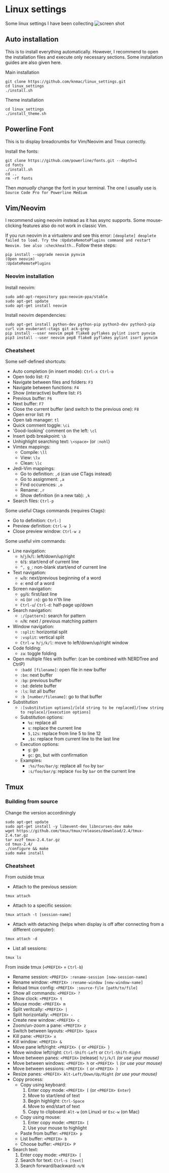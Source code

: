 # Linux settings
Some linux settings I have been collecting
![screen shot](screenshot.png)


## Auto installation
This is to install everything automatically. However, I recommend to open the installation files and execute only necessary sections. Some installation guides are also given here.

Main installation
```
git clone https://github.com/knmac/linux_settings.git
cd linux_settings
./install.sh
```

Theme installation
```
cd linux_settings
./install_theme.sh
```

## Powerline Font
This is to display breadcrumbs for Vim/Neovim and Tmux correctly.

Install the fonts:
```
git clone https://github.com/powerline/fonts.git --depth=1
cd fonts
./install.sh
cd ..
rm -rf fonts
```
Then *manually* change the font in your terminal. The one I usually use is `Source Code Pro for Powerline Medium`


## Vim/Neovim
I recommend using neovim instead as it has async supports. Some mouse-clicking features also do not work in classic Vim.

If you run neovim in a virtualenv and see this error: `[deoplete] deoplete failed to load. Try the :UpdateRemotePlugins command and restart Neovim. See also :checkhealth.`. Follow these steps:
```
pip install --upgrade neovim pynvim
(Open neovim)
:UpdateRemotePlugins
```

### Neovim installation
Install neovim:
```
sudo add-apt-repository ppa:neovim-ppa/stable
sudo apt-get update
sudo apt-get install neovim
```

Install neovim dependencies:
```
sudo apt-get install python-dev python-pip python3-dev python3-pip curl vim exuberant-ctags git ack-grep
pip install --user neovim pep8 flake8 pyflakes pylint isort pynvim
pip3 install --user neovim pep8 flake8 pyflakes pylint isort pynvim
```

### Cheatsheet
Some self-defined shortcuts:
- Auto completion (in insert mode): `Ctrl-x Ctrl-o`
- Open todo list: `F2`
- Navigate between files and folders: `F3`
- Navigate between functions: `F4`
- Show (interactive) buffere list: `F5`
- Previous buffer: `F6`
- Next buffer: `F7`
- Close the current buffer (and switch to the previous one): `F8`
- Open error list: `F9`
- Open tab manager: `tl`
- Quick comment toggle: `\ci`
- 'Good-looking' comment on the left: `\cl`
- Insert ipdb breakpoint: `\b`
- Unhighlight searching text: `\<space>` (or `:nohl`)
- Vimtex mappings:
    - Compile: `\ll`
    - View: `\lv`
    - Clean: `\lc`
- Jedi-Vim mappings:
    - Go to definition: `,d` (can use CTags instead)
    - Go to assignment: `,a`
    - Find occurences: `,o`
    - Rename: `,r`
    - Show definition (in a new tab): `,k`
- Search files: `Ctrl-p`

Some useful Ctags commands (requires Ctags):
- Go to definition: `Ctrl-]`
- Preview definition: `Ctrl-w }`
- Close preview window: `Ctrl-w z`

Some useful vim commands:
- Line navigation:
	- `h`/`j`/`k`/`l`: left/down/up/right
	- `0`/`$`: start/end of current line
	- `^, g_`: non-blank start/end of current line
- Text navigation:
	- `w`/`b`: next/previous beginning of a word
	- `e`: end of a word
- Screen navigation:
	- `gg`/`G`: first/last line
  	- `nG` (or `:n`): go to n'th line
	- `Ctrl-u`/ `Ctrl-d`: half-page up/down
- Search navigation:
	- `:/[pattern]`: search for pattern
	- `n`/`N`: next / previous matching pattern
- Window navigation:
	- `:split`: horizontal split
	- `:vsplit`: vertical split
	- `Ctrl-w h/j/k/l`: move to left/down/up/right window
- Code folding:
	- `za`: toggle folding
- Open multiple files with buffer: (can be combined with NERDTree and CtrlP)
	- `:badd [filename]`: open file in new buffer
	- `:bn`: next buffer
	- `:bp`: previous buffer
	- `:bd`: delete buffer
	- `:ls`: list all buffer
	- `:b [number/filename]`: go to that buffer
- Substitution
    - `:[substitution options]/[old string to be replaced]/[new string to replace]/[execution options]`
    - Substitution options:
        - `%s`: replace all
        - `s`: replace the current line
        - `5,12s`: replace from line 5 to line 12
        - `,$s`: replace from current line to the last line
    - Execution options:
        - `g`: go
        - `gc`: go, but with confirmation
    - Examples:
        - `:%s/foo/bar/g`: replace all `foo` by `bar`
        - `:s/foo/bar/g`: replace `foo` by `bar` on the current line


## Tmux
### Building from source
Change the version accordiningly
```
sudo apt-get update
sudo apt-get install -y libevent-dev libncurses-dev make
wget https://github.com/tmux/tmux/releases/download/2.4/tmux-2.4.tar.gz
tar xvzf tmux-2.4.tar.gz
cd tmux-2.4/
./configure && make
sudo make install
```

### Cheatsheet
From outside tmux
- Attach to the previous session:
```
tmux attach
```
- Attach to a specific session:
```
tmux attach -t [session-name]
```
- Attach with detaching (helps when display is off after connecting from a different computer):
```
tmux attach -d
```
- List all sessions:
```
tmux ls
```

From inside tmux (`<PREFIX>` = `Ctrl-b`)
- Rename session:         `<PREFIX> :rename-session [new-session-name]`
- Rename window:          `<PREFIX> :rename-window [new-window-name]`
- Reload tmux config:     `<PREFIX> :source-file [path/to/file]`
- Show all commands:      `<PREFIX> ?`
- Show clock:             `<PREFIX> t`
- Mouse mode:             `<PREFIX> m`
- Split veritcally:       `<PREFIX> |`
- Split horizontally:     `<PREFIX> -`
- Create new window:      `<PREFIX> c`
- Zoom/un-zoom a pane:    `<PREFIX> z`
- Switch between layouts: `<PREFIX> Space`
- Kill pane:              `<PREFIX> x`
- Kill window:            `<PREFIX> &`
- Move pane left/right:   `<PREFIX> {` or `<PREFIX> }`
- Move window left/right: `Ctrl-Shift-Left` or `Ctrl-Shift-Right`
- Move between panes:     `<PREFIX>` (release) `h/j/k/l`  *(or use your mouse)*
- Move between windows:   `<PREFIX> h` or `<PREFIX> l`  *(or use your mouse)*
- Move between sessions:  `<PREFIX> (` or `<PREFIX> )`
- Resize panes:           `<PREFIX> Alt-Left/Down/Up/Right`  *(or use your mouse)*
- Copy process:
    - Copy using keyboard:
        1. Enter copy mode: `<PREFIX> [` (or `<PREFIX> Enter`)
        2. Move to start/end of text
        3. Begin highlight:   `Ctrl-Space`
        4. Move to end/start of text
        5. Copy to clipboard: `Alt-w` (on Linux) or `Esc-w` (on Mac)
    - Copy using mouse:
        1. Enter copy mode: `<PREFIX> [`
        2. Use your mouse to highlight
	- Paste from buffer: `<PREFIX> p`
	- List buffer:       `<PREFIX> b`
	- Choose buffer:     `<PREFIX> P`
- Search text:
    1. Enter copy mode: `<PREFIX> [`
    2. Search for text: `Ctrl-s [text]`
    3. Search forward/backward: `n/N`

